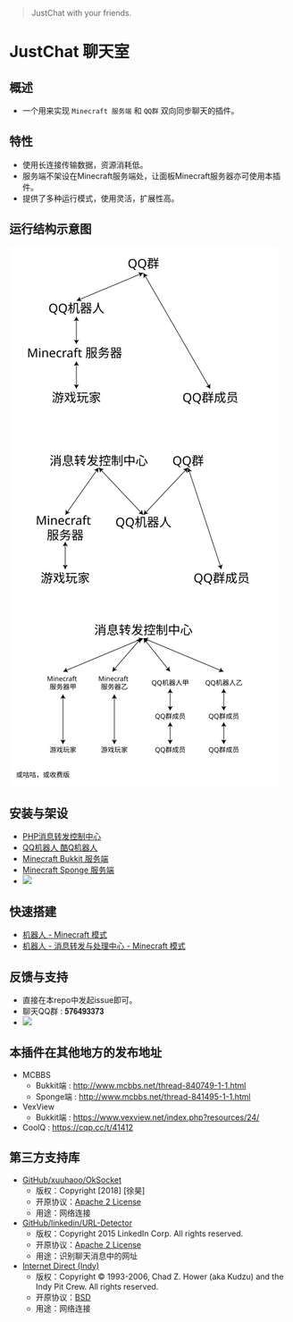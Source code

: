 > JustChat with your friends.

# JustChat 聊天室

## 概述
- 一个用来实现 ```Minecraft 服务端``` 和 ```QQ群``` 双向同步聊天的插件。

## 特性
- 使用长连接传输数据，资源消耗低。
- 服务端不架设在Minecraft服务端处，让面板Minecraft服务器亦可使用本插件。
- 提供了多种运行模式，使用灵活，扩展性高。

## 运行结构示意图
<img src="image/structure1.svg" width="480"/>  
<img src="image/structure2.svg" width="480"/>  
<img src="image/structure3.svg" width="480"/>

## 安装与架设
- [PHP消息转发控制中心](install/php)
- [QQ机器人 酷Q机器人](install/coolq)
- [Minecraft Bukkit 服务端](install/bukkit)
- [Minecraft Sponge 服务端](install/sponge)
- <img src="https://wx2.sinaimg.cn/large/8ddab624ly1fwzu4lofwbg203o03kwjm.gif" width="240"/>

## 快速搭建
- [机器人 - Minecraft 模式](quickstart/structure1)
- [机器人 - 消息转发与处理中心 - Minecraft 模式](quickstart/structure2)

## 反馈与支持
- 直接在本repo中发起issue即可。
- 聊天QQ群 : 𝟓𝟕𝟔𝟒𝟗𝟑𝟑𝟕𝟑
- <img src="https://wx1.sinaimg.cn/large/8ddab624ly1fwzu4luz6oj20f00f0q3k.jpg" width="240"/>

## 本插件在其他地方的发布地址
- MCBBS
	- Bukkit端 : <http://www.mcbbs.net/thread-840749-1-1.html>
	- Sponge端 : <http://www.mcbbs.net/thread-841495-1-1.html>
- VexView
	- Bukkit端 : <https://www.vexview.net/index.php?resources/24/>
- CoolQ : <https://cqp.cc/t/41412>

## 第三方支持库
- [GitHub/xuuhaoo/OkSocket](https://github.com/xuuhaoo/OkSocket)
  - 版权：Copyright [2018] [徐昊]
  - 开原协议：[Apache 2 License](https://www.apache.org/licenses/LICENSE-2.0)
  - 用途：网络连接
- [GitHub/linkedin/URL-Detector](https://github.com/linkedin/URL-Detector)
  - 版权：Copyright 2015 LinkedIn Corp. All rights reserved.
  - 开原协议：[Apache 2 License](https://www.apache.org/licenses/LICENSE-2.0)
  - 用途：识别聊天消息中的网址
- [Internet Direct (Indy)](https://www.indyproject.org/)
  - 版权：Copyright © 1993-2006, Chad Z. Hower (aka Kudzu) and the Indy Pit Crew. All rights reserved.
  - 开原协议：[BSD](http://www.nevrona.com/Indy/BSDLicense.html)
  - 用途：网络连接